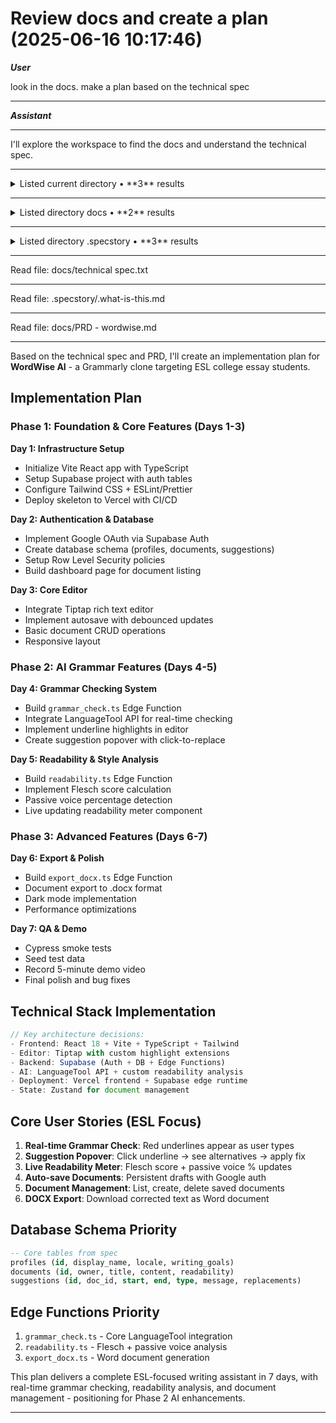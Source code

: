 <!-- Generated by SpecStory -->

# Review docs and create a plan (2025-06-16 10:17:46)

_**User**_

look in the docs.  make a plan based on the technical spec

---

_**Assistant**_



---

I'll explore the workspace to find the docs and understand the technical spec.

---

<details>
            <summary>Listed current directory • **3** results</summary>
        
| Name |
|-------|
| 📁 `docs` |
| 📁 `.specstory` |
| 📄 `.cursorindexingignore` |

</details>

---

<details>
            <summary>Listed directory docs • **2** results</summary>
        
| Name |
|-------|
| 📄 `PRD - wordwise.md` |
| 📄 `technical spec.txt` |

</details>

---

<details>
            <summary>Listed directory .specstory • **3** results</summary>
        
| Name |
|-------|
| 📄 `.what-is-this.md` |
| 📁 `history` |
| 📄 `.gitignore` |

</details>

---

Read file: docs/technical spec.txt

---

Read file: .specstory/.what-is-this.md

---

Read file: docs/PRD - wordwise.md

---

Based on the technical spec and PRD, I'll create an implementation plan for **WordWise AI** - a Grammarly clone targeting ESL college essay students.

## Implementation Plan

### **Phase 1: Foundation & Core Features (Days 1-3)**

**Day 1: Infrastructure Setup**
- Initialize Vite React app with TypeScript
- Setup Supabase project with auth tables 
- Configure Tailwind CSS + ESLint/Prettier
- Deploy skeleton to Vercel with CI/CD

**Day 2: Authentication & Database**
- Implement Google OAuth via Supabase Auth
- Create database schema (profiles, documents, suggestions)
- Setup Row Level Security policies
- Build dashboard page for document listing

**Day 3: Core Editor**
- Integrate Tiptap rich text editor
- Implement autosave with debounced updates
- Basic document CRUD operations
- Responsive layout

### **Phase 2: AI Grammar Features (Days 4-5)**

**Day 4: Grammar Checking System**
- Build `grammar_check.ts` Edge Function
- Integrate LanguageTool API for real-time checking
- Implement underline highlights in editor
- Create suggestion popover with click-to-replace

**Day 5: Readability & Style Analysis**
- Build `readability.ts` Edge Function  
- Implement Flesch score calculation
- Passive voice percentage detection
- Live updating readability meter component

### **Phase 3: Advanced Features (Days 6-7)**

**Day 6: Export & Polish**
- Build `export_docx.ts` Edge Function
- Document export to .docx format
- Dark mode implementation
- Performance optimizations

**Day 7: QA & Demo**
- Cypress smoke tests
- Seed test data
- Record 5-minute demo video
- Final polish and bug fixes

## **Technical Stack Implementation**

```typescript
// Key architecture decisions:
- Frontend: React 18 + Vite + TypeScript + Tailwind
- Editor: Tiptap with custom highlight extensions
- Backend: Supabase (Auth + DB + Edge Functions)
- AI: LanguageTool API + custom readability analysis
- Deployment: Vercel frontend + Supabase edge runtime
- State: Zustand for document management
```

## **Core User Stories (ESL Focus)**

1. **Real-time Grammar Check**: Red underlines appear as user types
2. **Suggestion Popover**: Click underline → see alternatives → apply fix
3. **Live Readability Meter**: Flesch score + passive voice % updates
4. **Auto-save Documents**: Persistent drafts with Google auth
5. **Document Management**: List, create, delete saved documents  
6. **DOCX Export**: Download corrected text as Word document

## **Database Schema Priority**

```sql
-- Core tables from spec
profiles (id, display_name, locale, writing_goals)
documents (id, owner, title, content, readability) 
suggestions (id, doc_id, start, end, type, message, replacements)
```

## **Edge Functions Priority**

1. `grammar_check.ts` - Core LanguageTool integration
2. `readability.ts` - Flesch + passive voice analysis  
3. `export_docx.ts` - Word document generation

This plan delivers a complete ESL-focused writing assistant in 7 days, with real-time grammar checking, readability analysis, and document management - positioning for Phase 2 AI enhancements.

---

